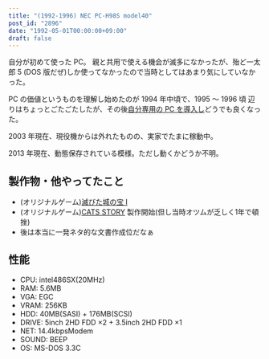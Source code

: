 ```yaml
---
title: "(1992-1996) NEC PC-H98S model40"
post_id: "2896"
date: "1992-05-01T00:00:00+09:00"
draft: false
---
```



自分が初めて使った PC。
親と共用で使える機会が滅多になかったが、殆ど一太郎 5 (DOS 版だぜ)しか使ってなかったので当時としてはあまり気にしていなかった。

PC の価値というものを理解し始めたのが 1994 年中頃で、1995 ～ 1996 頃 辺りはちょっとごたごたしたが、その後[自分専用の PC を導入し](/pc-9821)どうでも良くなった。

2003 年現在、現役機からは外れたものの、実家でたまに稼動中。

2013 年現在、動態保存されている模様。ただし動くかどうか不明。

## 製作物・他やってたこと

  * (オリジナルゲーム)[滅びた城の宝 Ⅰ](/6338)
  * (オリジナルゲーム)[CATS STORY](/tag/cats-story) 製作開始(但し当時オツムが乏しく1年で頓挫)
  * 後は本当に一発ネタ的な文書作成位だなぁ

## 性能

  * CPU: intel486SX(20MHz)
  * RAM: 5.6MB
  * VGA: EGC
  * VRAM: 256KB
  * HDD: 40MB(SASI) + 176MB(SCSI)
  * DRIVE: 5inch 2HD FDD ×2 + 3.5inch 2HD FDD ×1
  * NET: 14.4kbpsModem
  * SOUND: BEEP
  * OS: MS-DOS 3.3C
